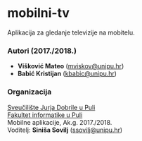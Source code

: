 # mobilni-tv
Aplikacija za gledanje televizije na mobitelu.

### Autori (2017./2018.)
- **Višković Mateo** (mviskov@unipu.hr)
- **Babić Kristijan**	(kbabic@unipu.hr)

### Organizacija
[Sveučilište Jurja Dobrile u Puli](http://www.unipu.hr/)   
[Fakultet informatike u Puli](https://fipu.unipu.hr/)  
Mobilne aplikacije, Ak.g. 2017./2018.  
Voditelj: **Siniša Sovilj** (ssovilj@unipu.hr)

